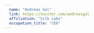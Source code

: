 ```yaml
---
  name: "Andreas Gal"
  link: https://twitter.com/andreasgal
  affiliation: "Silk Labs"
  occupation_title: "CEO"
---
```

